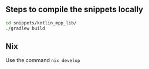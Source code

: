 ## Steps to compile the snippets locally

```bash
cd snippets/kotlin_mpp_lib/
./gradlew build
```

## Nix
Use the command `nix develop`
